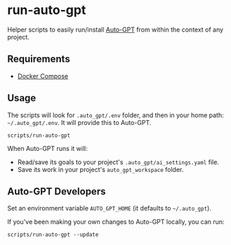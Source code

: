 # run-auto-gpt
Helper scripts to easily run/install [Auto-GPT](https://github.com/Significant-Gravitas/Auto-GPT) from within the context of any project.

## Requirements

- [Docker Compose](https://docs.docker.com/compose/install/)

## Usage

The scripts will look for `.auto_gpt/.env` folder, and then in your home path: `~/.auto_gpt/.env`. It will provide this to Auto-GPT.

```
scripts/run-auto-gpt
```

When Auto-GPT runs it will:

- Read/save its goals to your project's `.auto_gpt/ai_settings.yaml` file.
- Save its work in your project's `auto_gpt_workspace` folder.


## Auto-GPT Developers

Set an environment variable `AUTO_GPT_HOME` (it defaults to `~/.auto_gpt`).

If you've been making your own changes to Auto-GPT locally, you can run:

```
scripts/run-auto-gpt --update
```
